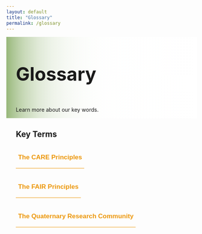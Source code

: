 ```yaml
---
layout: default
title: "Glossary"
permalink: /glossary
---
```


<style>
  
div.text-block-main {
  padding-left: 5%
  }

  #heading-image {
  padding-top: 0px;
  padding-bottom: 0px;
  margin-left:0px;
  margin-right:0px;
  align-self:center;
  }
  
  #scroll {
  margin-left:0px;
  margin-right:0px;
  }
  
@media print, screen and (max-width:480px) {
   #heading-left {
      padding-bottom: 0%;
      }
}
  li {
  font-size:20px;
  color:#000;
  }
.collapse {
  display: none;
  top: 63px;
  z-index:10000;
  box-shadow: 0px 8px 16px 0px rgba(0,0,0,0.2);
  margin-bottom:5%;
  background-color: #fff;
}

.show_b {
  display: grid;
  grid-template-rows: auto;
  
}

  .bttn {
  background-color:transparent;
  cursor:pointer;
  border: 0;
  border-bottom:1px solid #ec970b;
  padding-top:1%;
  font-size:17px;
  text-align:left;
  margin-bottom:4%;
  }
  .bttn:hover {
  background-color:#faf3e8;
  }

  .bttn:hover p {
  font-weight:bold;
  }
  
  .bttn:hover strong {
  font-weight:900;
  }
  
  strong {
  color: #ec970b;
  }
  
  .bttn_show {
  border: 2.5px solid #ec970b;
  background-color:#faf3e8;
  }

  .bttn_show p {
  font-weight:bold;
  }
  
  .bttn_show strong {
  font-weight:900;
  }
  
    .show_b {
  width:150%;
  }
  
  
  #title, #describe {
  width:212%;
  }
  
    @media print, screen and (max-width: 1070px) {
  #describe {
  width:190%;
  }
  }
  
      @media print, screen and (max-width: 1030px) {
  #describe {
  width:135%;
  }
  }
  
   @media print, screen and (max-width: 730px) {
  #describe {
  width:115%;
  }
  }
  
  
  @media print, screen and (max-width: 1055px) {
   #title {
  width:190%;
  }
  }
  
    @media print, screen and (max-width: 635px) {
   #title {
  width:135%;
  }
  }
  
    @media print, screen and (max-width: 435px) {
   #title, #describe {
  width:100%;
  }
  }
  
  @media print, screen and (max-width: 720px) {
  .show_b {
  width:200%;
  }
  }
  
  @media print, screen and (max-width: 860px) {
  .show_b {
  width:95%;}
  }
  
    @media print, screen and (max-width: 660px) {
  #heading-image {
  width:90%;}
  }
  
   #main-text {
  width: 200%;
  position: relative;
  } 
  
  #fair-des {
  width:100%;
  margin-left: -20%;
  }
  
 @media print, screen and (max-width: 1300px) {
  #main-text {
  width: 170%;
  } 
  }

  
 @media print, screen and (max-width: 1215px) {
    #fair-des {
  width:100%;
  margin-left: -10%;
  }
  }
  
   @media print, screen and (max-width: 1180px) {
  #main-text {
  width: 150%;
  } 
  
    #fair-des {
  width:100%;
  margin-left: -5%;
  }
  }
  
     @media print, screen and (max-width: 1089px) {
  #main-text {
  width: 130%;
  } 
  
    #fair-des {
  width:100%;
  margin-left: 0%;
  }
  }
  
       @media print, screen and (max-width: 980px) {
  #main-text {
  width: 110%;
  } 
  }

         @media print, screen and (max-width: 890px) {
  #main-text {
  width: 100%;
  } 
  }
  
</style>



<div class="text-block-right" style="display:grid;grid-template-columns:repeat(auto-fit, minmax(200px, 1fr));background-image:linear-gradient(to left, #fff, 90%, #97b779);padding:0;margin-right:0;width:100%;" id="headingblock">
    <div class="text-block-right" style="display:grid;grid-template-rows:auto auto;background-color:transparent;padding-left:5%;align-content:center;width:95%;" id="heading-left">
      <h1 style="font-size:calc(20px + 3vw);align-self:start;">Glossary</h1>
      <p style="align-self:start;padding-top:10px;" id="describe">Learn more about our key words.</p>
    </div>
   <!-- <div class="text-block-right" style="background-color:transparent;padding-left:0;float:right;justify-self:end; margin-right:5%; margin-left: 5%; width: 90%;max-width:250px;" id="heading-image">
      <figure id="scroll">
        <img src="./images/scroll-trans.png" alt="scroll" style="width=100%;max-width:250px;">
        <figcaption></figcaption>
      </figure>
    </div> -->
  </div>
  
  
  
<div class="text-block-right" style="display:grid;grid-template-columns: repeat(auto-fit, 400px);width:95%;padding-left:5%;justify-content:space-between;">
    <div id="main-text">
      <h2>Key Terms</h2> 
        <button class="bttn" id="care" onclick="Func_care()">
            <div><p><strong>The CARE Principles</strong></p></div>
</button>
        <div class="collapse" id="readMore_care">
          <div class="read-more-content" style="width:90%;padding-left:5%;padding-right:5%;padding-top:2%;padding-bottom:2%;">
          <p><a href="https://datascience.codata.org/articles/10.5334/dsj-2020-043">The CARE principles</a> (Collective Benefit, Authority to Control, Responsibility and Ethics) were formulated by Stephanie Russo Carroll, Ibrahim Garba, Oscar L. Figueroa-Rodriguez and other members of the Research Data Alliance's International Indigenous Data Sovereignty Interest Group, in order to help navigate the tension between 1) protecting Indigenous rights and interests in Indigenous data, and 2) supporting open data. The CARE principles build on a tradition of advocacy for Indigenous Peoples' sovereign rights, and assert that
            <ol>
              <li>the use of Indigenous data must yield collective benefit for Indigenous Peoples</li>
              <li>the authority to control who has access to Indigenous data must lie with Indigenous Peoples</li>
              <li>those who use Indigenous data must recognize their responsibility to build reciprocal relationships with the communities from which the data derive, and </li>
              <li>the use of Indigenous data must occur in a fundamentally ethical framework.</li>
            </ol></p>
          </div>
        </div>
    <br>
        <button class="bttn" id="fair" onclick="Func_fair()">
          <div><p><strong>The FAIR Principles</strong></p></div>
      </button>
        <div class="collapse" id="readMore_fair">
          <div class="read-more-content" style="width:90%;padding-left:5%;padding-right:5%;padding-top:2%;padding-bottom:2%;">
            <p><a href="https://www.nature.com/articles/sdata201618">The FAIR principles</a> (Findable, Accessible, Interoperable, and Reusable) were formalized by Mark D. Wilkinson, Michael Dumontier, IJsbrand Jan Aalbersberg and other participants at the 'Jointly Designing a Data Fairport' Workshop in Leiden, Netherlands, 2014. These data-centric principles assert that data should be easily findable and described with rich metadata, universally accessible and free to use, interoperable among different data ecosystems, and able to be reused for future scientific analysis. </p>
          </div>
       </div>
        <br>
          <button class="bttn" id="quat" onclick="Func_quat()"> 
            <div><p><strong>The Quaternary Research Community</strong></p></div>
      </button>
          <div class="collapse" id="readMore_quat">
            <div class="read-more-content" style="width:90%;padding-left:5%;padding-right:5%;padding-top:2%;padding-bottom:2%;">
              <p>The Quaternary research community is a network of scientists and data managers who study the archaeology, climate, and ecology of the Quaternary period, 
                a division of the <a href="https://rock.geosociety.org/net/documents/gsa/timescale/timescl.pdf?v=2022">Cenozoic Era</a>. The Quaternary period began with the Pleistocene Epoch 2.58 million years ago and continues today, and is characterized by long cold ice ages interrupted by short warmer interglacial ages.</p>
            </div>
      </div>
        <br>
     <!-- <button class="bttn" id="data" onclick="Func_data()"> 
          <div><p><strong>Data Science Terminology</strong></p></div>
      </button>
      <div class="collapse" id="readMore_data">
          <div class="read-more-content" style="width:90%;padding-left:5%;padding-right:5%;padding-top:2%;padding-bottom:2%;">
            <p>What words like ontology mean?</p>
          </div>
      </div> -->
    </div>
</div>

<script>
function Func_care() {
  document.getElementById("readMore_care").classList.toggle("show_b");
  document.getElementById("care").classList.toggle("bttn_show");
}

function Func_fair() {
  document.getElementById("readMore_fair").classList.toggle("show_b");
  document.getElementById("fair").classList.toggle("bttn_show");
}

  function Func_quat() {
  document.getElementById("readMore_quat").classList.toggle("show_b");
  document.getElementById("quat").classList.toggle("bttn_show");
}

   function Func_data() {
  document.getElementById("readMore_data").classList.toggle("show_b");
  document.getElementById("data").classList.toggle("bttn_show");
}



</script>
